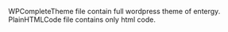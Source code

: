 WPCompleteTheme file contain full wordpress theme of entergy.
PlainHTMLCode file contains only html code. 
